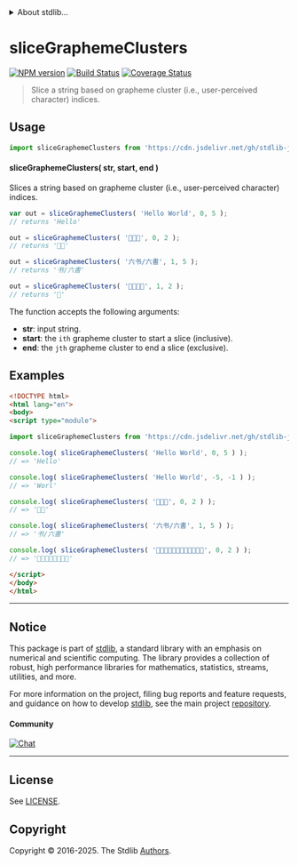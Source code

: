 <!--

@license Apache-2.0

Copyright (c) 2025 The Stdlib Authors.

Licensed under the Apache License, Version 2.0 (the "License");
you may not use this file except in compliance with the License.
You may obtain a copy of the License at

   http://www.apache.org/licenses/LICENSE-2.0

Unless required by applicable law or agreed to in writing, software
distributed under the License is distributed on an "AS IS" BASIS,
WITHOUT WARRANTIES OR CONDITIONS OF ANY KIND, either express or implied.
See the License for the specific language governing permissions and
limitations under the License.

-->


<details>
  <summary>
    About stdlib...
  </summary>
  <p>We believe in a future in which the web is a preferred environment for numerical computation. To help realize this future, we've built stdlib. stdlib is a standard library, with an emphasis on numerical and scientific computation, written in JavaScript (and C) for execution in browsers and in Node.js.</p>
  <p>The library is fully decomposable, being architected in such a way that you can swap out and mix and match APIs and functionality to cater to your exact preferences and use cases.</p>
  <p>When you use stdlib, you can be absolutely certain that you are using the most thorough, rigorous, well-written, studied, documented, tested, measured, and high-quality code out there.</p>
  <p>To join us in bringing numerical computing to the web, get started by checking us out on <a href="https://github.com/stdlib-js/stdlib">GitHub</a>, and please consider <a href="https://opencollective.com/stdlib">financially supporting stdlib</a>. We greatly appreciate your continued support!</p>
</details>

# sliceGraphemeClusters

[![NPM version][npm-image]][npm-url] [![Build Status][test-image]][test-url] [![Coverage Status][coverage-image]][coverage-url] <!-- [![dependencies][dependencies-image]][dependencies-url] -->

> Slice a string based on grapheme cluster (i.e., user-perceived character) indices.

<!-- Section to include introductory text. Make sure to keep an empty line after the intro `section` element and another before the `/section` close. -->

<section class="intro">

</section>

<!-- /.intro -->

<!-- Package usage documentation. -->



<section class="usage">

## Usage

```javascript
import sliceGraphemeClusters from 'https://cdn.jsdelivr.net/gh/stdlib-js/string-base-slice-grapheme-clusters@esm/index.mjs';
```

#### sliceGraphemeClusters( str, start, end )

Slices a string based on grapheme cluster (i.e., user-perceived character) indices.

```javascript
var out = sliceGraphemeClusters( 'Hello World', 0, 5 );
// returns 'Hello'

out = sliceGraphemeClusters( '👋👋👋', 0, 2 );
// returns '👋👋'

out = sliceGraphemeClusters( '六书/六書', 1, 5 );
// returns '书/六書'

out = sliceGraphemeClusters( '🌷🍕👉🏿', 1, 2 );
// returns '🍕'
```

The function accepts the following arguments:

-   **str**: input string.
-   **start**: the `ith` grapheme cluster to start a slice (inclusive).
-   **end**: the `jth` grapheme cluster to end a slice (exclusive).

</section>

<!-- /.usage -->

<!-- Package usage notes. Make sure to keep an empty line after the `section` element and another before the `/section` close. -->

<section class="notes">

</section>

<!-- /.notes -->

<!-- Package usage examples. -->

<section class="examples">

## Examples

```html
<!DOCTYPE html>
<html lang="en">
<body>
<script type="module">

import sliceGraphemeClusters from 'https://cdn.jsdelivr.net/gh/stdlib-js/string-base-slice-grapheme-clusters@esm/index.mjs';

console.log( sliceGraphemeClusters( 'Hello World', 0, 5 ) );
// => 'Hello'

console.log( sliceGraphemeClusters( 'Hello World', -5, -1 ) );
// => 'Worl'

console.log( sliceGraphemeClusters( '👋👋👋', 0, 2 ) );
// => '👋👋'

console.log( sliceGraphemeClusters( '六书/六書', 1, 5 ) );
// => '书/六書'

console.log( sliceGraphemeClusters( '👨‍👩‍👧‍👦👨‍👩‍👧‍👦👨‍👩‍👧‍👦', 0, 2 ) );
// => '👨‍👩‍👧‍👦👨‍👩‍👧‍👦'

</script>
</body>
</html>
```

</section>

<!-- /.examples -->

<!-- Section to include cited references. If references are included, add a horizontal rule *before* the section. Make sure to keep an empty line after the `section` element and another before the `/section` close. -->

<section class="references">

</section>

<!-- /.references -->

<!-- Section for related `stdlib` packages. Do not manually edit this section, as it is automatically populated. -->

<section class="related">

</section>

<!-- /.related -->

<!-- Section for all links. Make sure to keep an empty line after the `section` element and another before the `/section` close. -->


<section class="main-repo" >

* * *

## Notice

This package is part of [stdlib][stdlib], a standard library with an emphasis on numerical and scientific computing. The library provides a collection of robust, high performance libraries for mathematics, statistics, streams, utilities, and more.

For more information on the project, filing bug reports and feature requests, and guidance on how to develop [stdlib][stdlib], see the main project [repository][stdlib].

#### Community

[![Chat][chat-image]][chat-url]

---

## License

See [LICENSE][stdlib-license].


## Copyright

Copyright &copy; 2016-2025. The Stdlib [Authors][stdlib-authors].

</section>

<!-- /.stdlib -->

<!-- Section for all links. Make sure to keep an empty line after the `section` element and another before the `/section` close. -->

<section class="links">

[npm-image]: http://img.shields.io/npm/v/@stdlib/string-base-slice-grapheme-clusters.svg
[npm-url]: https://npmjs.org/package/@stdlib/string-base-slice-grapheme-clusters

[test-image]: https://github.com/stdlib-js/string-base-slice-grapheme-clusters/actions/workflows/test.yml/badge.svg?branch=main
[test-url]: https://github.com/stdlib-js/string-base-slice-grapheme-clusters/actions/workflows/test.yml?query=branch:main

[coverage-image]: https://img.shields.io/codecov/c/github/stdlib-js/string-base-slice-grapheme-clusters/main.svg
[coverage-url]: https://codecov.io/github/stdlib-js/string-base-slice-grapheme-clusters?branch=main

<!--

[dependencies-image]: https://img.shields.io/david/stdlib-js/string-base-slice-grapheme-clusters.svg
[dependencies-url]: https://david-dm.org/stdlib-js/string-base-slice-grapheme-clusters/main

-->

[chat-image]: https://img.shields.io/gitter/room/stdlib-js/stdlib.svg
[chat-url]: https://app.gitter.im/#/room/#stdlib-js_stdlib:gitter.im

[stdlib]: https://github.com/stdlib-js/stdlib

[stdlib-authors]: https://github.com/stdlib-js/stdlib/graphs/contributors

[umd]: https://github.com/umdjs/umd
[es-module]: https://developer.mozilla.org/en-US/docs/Web/JavaScript/Guide/Modules

[deno-url]: https://github.com/stdlib-js/string-base-slice-grapheme-clusters/tree/deno
[deno-readme]: https://github.com/stdlib-js/string-base-slice-grapheme-clusters/blob/deno/README.md
[umd-url]: https://github.com/stdlib-js/string-base-slice-grapheme-clusters/tree/umd
[umd-readme]: https://github.com/stdlib-js/string-base-slice-grapheme-clusters/blob/umd/README.md
[esm-url]: https://github.com/stdlib-js/string-base-slice-grapheme-clusters/tree/esm
[esm-readme]: https://github.com/stdlib-js/string-base-slice-grapheme-clusters/blob/esm/README.md
[branches-url]: https://github.com/stdlib-js/string-base-slice-grapheme-clusters/blob/main/branches.md

[stdlib-license]: https://raw.githubusercontent.com/stdlib-js/string-base-slice-grapheme-clusters/main/LICENSE

<!-- <related-links> -->

<!-- </related-links> -->

</section>

<!-- /.links -->
